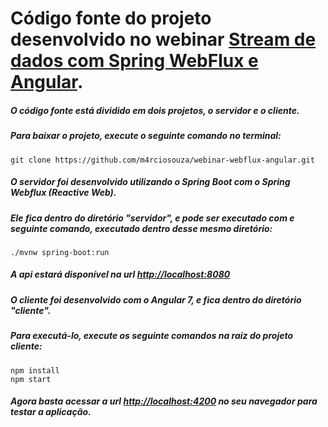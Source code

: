 # Código fonte do projeto desenvolvido no webinar [Stream de dados com Spring WebFlux e Angular](https://www.youtube.com/watch?v=RqN_I-rDRTA).
##### O código fonte está dividido em dois projetos, o servidor e o cliente.
##### Para baixar o projeto, execute o seguinte comando no terminal:
```
git clone https://github.com/m4rciosouza/webinar-webflux-angular.git
```
##### O servidor foi desenvolvido utilizando o Spring Boot com o Spring Webflux (Reactive Web).
##### Ele fica dentro do diretório "servidor", e pode ser executado com e seguinte comando, executado dentro desse mesmo diretório:
```
./mvnw spring-boot:run
```
##### A api estará disponível na url [http://localhost:8080](http://localhost:8080)
##### O cliente foi desenvolvido com o Angular 7, e fica dentro do diretório "cliente".
##### Para executá-lo, execute os seguinte comandos na raiz do projeto cliente:
```
npm install
npm start
```
##### Agora basta acessar a url [http://localhost:4200](http://localhost:4200) no seu navegador para testar a aplicação.
